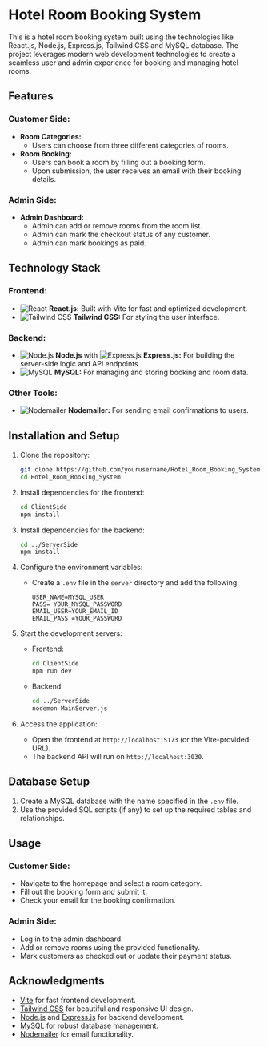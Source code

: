 # Hotel Room Booking System

This is a hotel room booking system built using the technologies like React.js, Node.js, Express.js, Tailwind CSS and MySQL database. The project leverages modern web development technologies to create a seamless user and admin experience for booking and managing hotel rooms.

## Features

### Customer Side:
- **Room Categories:**
  - Users can choose from three different categories of rooms.
- **Room Booking:**
  - Users can book a room by filling out a booking form.
  - Upon submission, the user receives an email with their booking details.

### Admin Side:
- **Admin Dashboard:**
  - Admin can add or remove rooms from the room list.
  - Admin can mark the checkout status of any customer.
  - Admin can mark bookings as paid.

## Technology Stack

### Frontend:
- ![React](https://img.shields.io/badge/-React-61DAFB?logo=react&logoColor=white) **React.js:** Built with Vite for fast and optimized development.
- ![Tailwind CSS](https://img.shields.io/badge/-Tailwind%20CSS-38B2AC?logo=tailwind-css&logoColor=white) **Tailwind CSS:** For styling the user interface.

### Backend:
- ![Node.js](https://img.shields.io/badge/-Node.js-339933?logo=node.js&logoColor=white) **Node.js** with ![Express.js](https://img.shields.io/badge/-Express.js-000000?logo=express&logoColor=white) **Express.js:** For building the server-side logic and API endpoints.
- ![MySQL](https://img.shields.io/badge/-MySQL-4479A1?logo=mysql&logoColor=white) **MySQL:** For managing and storing booking and room data.

### Other Tools:
- ![Nodemailer](https://img.shields.io/badge/-Nodemailer-BC9B1E?logo=nodemailer&logoColor=white) **Nodemailer:** For sending email confirmations to users.

## Installation and Setup

1. Clone the repository:
   ```bash
   git clone https://github.com/yourusername/Hotel_Room_Booking_System.git
   cd Hotel_Room_Booking_System
   ```

2. Install dependencies for the frontend:
   ```bash
   cd ClientSide
   npm install
   ```

3. Install dependencies for the backend:
   ```bash
   cd ../ServerSide
   npm install
   ```

4. Configure the environment variables:
   - Create a `.env` file in the `server` directory and add the following:
     ```env
     USER_NAME=MYSQL_USER 
     PASS= YOUR_MYSQL_PASSWORD
     EMAIL_USER=YOUR_EMAIL_ID
     EMAIL_PASS =YOUR_PASSWORD
     ```

5. Start the development servers:
   - Frontend:
     ```bash
     cd ClientSide
     npm run dev
     ```
   - Backend:
     ```bash
     cd ../ServerSide
     nodemon MainServer.js
     ```

6. Access the application:
   - Open the frontend at `http://localhost:5173` (or the Vite-provided URL).
   - The backend API will run on `http://localhost:3030`.

## Database Setup

1. Create a MySQL database with the name specified in the `.env` file.
2. Use the provided SQL scripts (if any) to set up the required tables and relationships.

## Usage

### Customer Side:
- Navigate to the homepage and select a room category.
- Fill out the booking form and submit it.
- Check your email for the booking confirmation.

### Admin Side:
- Log in to the admin dashboard.
- Add or remove rooms using the provided functionality.
- Mark customers as checked out or update their payment status.

## Acknowledgments
- [Vite](https://vitejs.dev/) for fast frontend development.
- [Tailwind CSS](https://tailwindcss.com/) for beautiful and responsive UI design.
- [Node.js](https://nodejs.org/) and [Express.js](https://expressjs.com/) for backend development.
- [MySQL](https://www.mysql.com/) for robust database management.
- [Nodemailer](https://nodemailer.com/) for email functionality.



